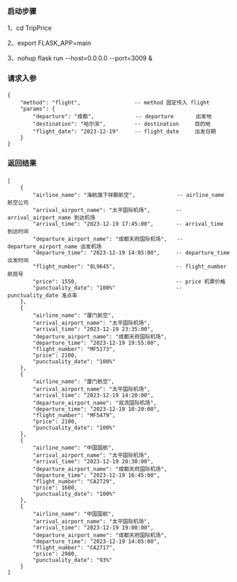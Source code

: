 ### 启动步骤
1、cd TripPrice

2、export FLASK_APP=main

3、nohup flask run --host=0.0.0.0 --port=3009 &

### 请求入参
####
    {
        "method": "flight",                 -- method 固定传入 flight
        "params": {                         
            "departure": "成都",             -- departure       出发地
            "destination": "哈尔滨",         -- destination     目的地
            "flight_date": "2023-12-19"     -- flight_date     出发日期
        }
    }

### 返回结果
###
    [
        {
            "airline_name": "海航旗下祥鹏航空",             -- airline_name 航空公司
            "arrival_airport_name": "太平国际机场",        -- arrival_airport_name 到达机场
            "arrival_time": "2023-12-19 17:45:00",       -- arrival_time 到达时间
            "departure_airport_name": "成都天府国际机场",   -- departure_airport_name 出发机场
            "departure_time": "2023-12-19 14:05:00",     -- departure_time 出发时间
            "flight_number": "8L9645",                   -- flight_number 航班号
            "price": 1550,                               -- price 机票价格
            "punctuality_date": "100%"                   -- punctuality_date 准点率
        },
        {
            "airline_name": "厦门航空",
            "arrival_airport_name": "太平国际机场",
            "arrival_time": "2023-12-19 23:35:00",
            "departure_airport_name": "成都天府国际机场",
            "departure_time": "2023-12-19 19:55:00",
            "flight_number": "MF5173",
            "price": 2100,
            "punctuality_date": "100%"
        },
        {
            "airline_name": "厦门航空",
            "arrival_airport_name": "太平国际机场",
            "arrival_time": "2023-12-19 14:20:00",
            "departure_airport_name": "双流国际机场",
            "departure_time": "2023-12-19 10:20:00",
            "flight_number": "MF5479",
            "price": 2100,
            "punctuality_date": "100%"
        },
        {
            "airline_name": "中国国航",
            "arrival_airport_name": "太平国际机场",
            "arrival_time": "2023-12-19 20:30:00",
            "departure_airport_name": "成都天府国际机场",
            "departure_time": "2023-12-19 16:45:00",
            "flight_number": "CA2729",
            "price": 1600,
            "punctuality_date": "100%"
        },
        {
            "airline_name": "中国国航",
            "arrival_airport_name": "太平国际机场",
            "arrival_time": "2023-12-19 19:00:00",
            "departure_airport_name": "成都天府国际机场",
            "departure_time": "2023-12-19 14:05:00",
            "flight_number": "CA2717",
            "price": 2980,
            "punctuality_date": "93%"
        }
    ]
